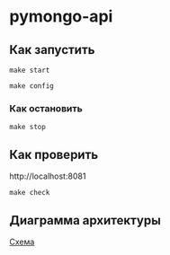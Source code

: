 # pymongo-api

## Как запустить

```
make start
```

```
make config
```

### Как остановить 
```
make stop
```

## Как проверить

http://localhost:8081

```
make check
```

## Диаграмма архитектуры
[Схема](https://www.dropbox.com/scl/fi/5bj7d9f3dz3w2i0e6l4x5/yandex_practicum_sprint_2.drawio?rlkey=kabg3pdhzsqgrg0mds7vxctf8&dl=0)
